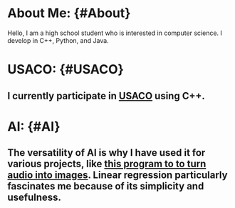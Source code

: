 # **About Me:** {#About}
Hello, I am a high school student who is interested in computer science. I develop in C++, Python, and Java.

# USACO: {#USACO}
I currently participate in [USACO](http://www.usaco.org/index.php) using C++.
---
# AI: {#AI}
The versatility of AI is why I have used it for various projects, like [this program to to turn audio into images](https://github.com/Rockroyal305/SRP-Code). Linear regression particularly fascinates me because of its simplicity and usefulness.
---
